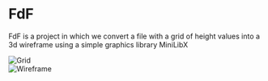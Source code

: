 # FdF

FdF is a project in which we convert a file with a grid of height values into a 3d wireframe using a simple graphics library MiniLibX

![Grid](https://github.com/user-attachments/assets/4d5f8f2d-54aa-4547-92ad-c9302b84d871)
<br/>
![Wireframe](https://github.com/user-attachments/assets/da1d2b2f-6081-4c94-a0d0-68dd148e49f7)

